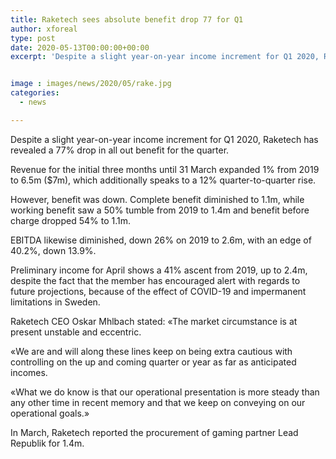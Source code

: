 ```yaml
---
title: Raketech sees absolute benefit drop 77 for Q1
author: xforeal 
type: post
date: 2020-05-13T00:00:00+00:00
excerpt: 'Despite a slight year-on-year income increment for Q1 2020, Raketech has revealed a 77&amp;percnt; drop in all out benefit for the quarter '


image : images/news/2020/05/rake.jpg
categories:
  - news

---
```

Despite a slight year-on-year income increment for Q1 2020, Raketech has revealed a 77&percnt; drop in all out benefit for the quarter. 

Revenue for the initial three months until 31 March expanded 1&percnt; from 2019 to 6.5m ($7m), which additionally speaks to a 12&percnt; quarter-to-quarter rise. 

However, benefit was down. Complete benefit diminished to 1.1m, while working benefit saw a 50&percnt; tumble from 2019 to 1.4m and benefit before charge dropped 54&percnt; to 1.1m. 

EBITDA likewise diminished, down 26&percnt; on 2019 to 2.6m, with an edge of 40.2&percnt;, down 13.9&percnt;. 

Preliminary income for April shows a 41&percnt; ascent from 2019, up to 2.4m, despite the fact that the member has encouraged alert with regards to future projections, because of the effect of COVID-19 and impermanent limitations in Sweden. 

Raketech CEO Oskar Mhlbach stated: &#171;The market circumstance is at present unstable and eccentric. 

&#171;We are and will along these lines keep on being extra cautious with controlling on the up and coming quarter or year as far as anticipated incomes. 

&#171;What we do know is that our operational presentation is more steady than any other time in recent memory and that we keep on conveying on our operational goals.&#187; 

In March, Raketech reported the procurement of gaming partner Lead Republik for 1.4m.